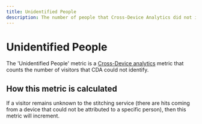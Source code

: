 ```yaml
---
title: Unidentified People
description: The number of people that Cross-Device Analytics did not identify.
---
```

# Unidentified People

The 'Unidentified People' metric is a [Cross-Device analytics](../cda/overview.md) metric that counts the number of visitors that CDA could not identify.

## How this metric is calculated

If a visitor remains unknown to the stitching service (there are hits coming from a device that could not be attributed to a specific person), then this metric will increment.
